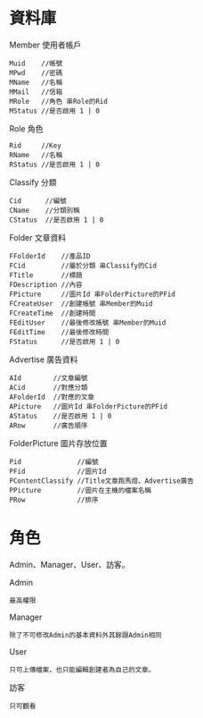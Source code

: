 # 資料庫  
Member 使用者帳戶

    Muid    //帳號
    MPwd    //密碼
    MName   //名稱
    MMail   //信箱
    MRole   //角色 串Role的Rid
    MStatus //是否啟用 1 | 0  

Role 角色

    Rid     //Key
    RName   //名稱
    RStatus //是否啟用 1 | 0  

Classify 分類

    Cid      //編號
    CName    //分類別稱
    CStatus  //是否啟用 1 | 0  

Folder 文章資料

    FFolderId    //產品ID
    FCid         //屬於分類 串Classify的Cid
    FTitle       //標題
    FDescription //內容
    FPicture     //圖片Id 串FolderPicture的PFid
    FCreateUser  //創建帳號 串Member的Muid
    FCreateTime  //創建時間
    FEditUser    //最後修改帳號 串Member的Muid
    FEditTime    //最後修改時間
    FStatus      //是否啟用 1 | 0
    
Advertise 廣告資料

    AId        //文章編號
    ACid       //對應分類
    AFolderId  //對應的文章
    APicture   //圖片Id 串FolderPicture的PFid
    AStatus    //是否啟用 1 | 0
    ARow       //廣告順序

FolderPicture 圖片存放位置

    Pid              //編號
    PFid             //圖片Id
    PContentClassify //Title文章跑馬燈、Advertise廣告
    PPicture         //圖片在主機的檔案名稱
    PRow             //排序

# 角色
Admin、Manager、User、訪客。   

Admin

    最高權限  
    
Manager  

    除了不可修改Admin的基本資料外其餘跟Admin相同

User  

    只可上傳檔案，也只能編輯創建者為自己的文章。  

訪客

    只可觀看
